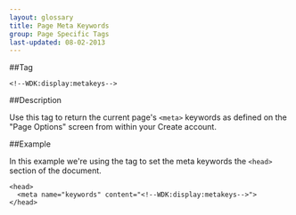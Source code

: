 ```yaml
---
layout: glossary
title: Page Meta Keywords
group: Page Specific Tags
last-updated: 08-02-2013
---
```


##Tag

`<!--WDK:display:metakeys-->`

##Description

Use this tag to return the current page's `<meta>` keywords as defined on the "Page Options" screen from within your Create account.

##Example

In this example we're using the tag to set the meta keywords the `<head>` section of the document.

```
<head>
  <meta name="keywords" content="<!--WDK:display:metakeys-->">
</head>
```